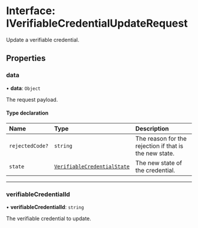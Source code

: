 # Interface: IVerifiableCredentialUpdateRequest

Update a verifiable credential.

## Properties

### data

• **data**: `Object`

The request payload.

#### Type declaration

| Name | Type | Description |
| :------ | :------ | :------ |
| `rejectedCode?` | `string` | The reason for the rejection if that is the new state. |
| `state` | [`VerifiableCredentialState`](../enums/VerifiableCredentialState.md) | The new state of the credential. |

___

### verifiableCredentialId

• **verifiableCredentialId**: `string`

The verifiable credential to update.
